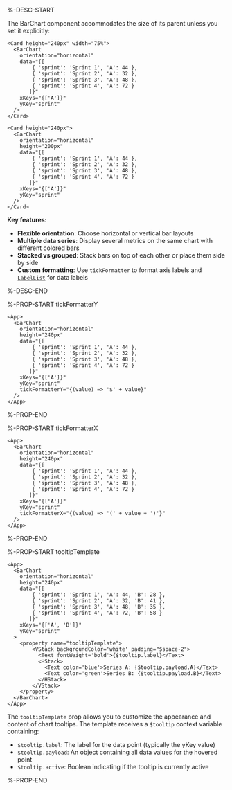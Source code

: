 %-DESC-START

The BarChart component accommodates the size of its parent unless you set it explicitly:

```xmlui-pg copy display height="300px" name="Example: dimension determined by the parent" /Card height="240px" width="75%"/
<Card height="240px" width="75%">
  <BarChart
    orientation="horizontal"
    data="{[
        { 'sprint': 'Sprint 1', 'A': 44 },
        { 'sprint': 'Sprint 2', 'A': 32 },
        { 'sprint': 'Sprint 3', 'A': 48 },
        { 'sprint': 'Sprint 4', 'A': 72 }
       ]}"
    xKeys="{['A']}"
    yKey="sprint"
  />
</Card>
```

```xmlui-pg copy display height="300px" name="Example: dimension overwritten by BarChart" /height="240px"/ /height="200px"/
<Card height="240px">
  <BarChart
    orientation="horizontal"
    height="200px"
    data="{[
        { 'sprint': 'Sprint 1', 'A': 44 },
        { 'sprint': 'Sprint 2', 'A': 32 },
        { 'sprint': 'Sprint 3', 'A': 48 },
        { 'sprint': 'Sprint 4', 'A': 72 }
       ]}"
    xKeys="{['A']}"
    yKey="sprint"
  />
</Card>
```


**Key features:**
- **Flexible orientation**: Choose horizontal or vertical bar layouts
- **Multiple data series**: Display several metrics on the same chart with different colored bars
- **Stacked vs grouped**: Stack bars on top of each other or place them side by side
- **Custom formatting**: Use `tickFormatter` to format axis labels and [`LabelList`](/components/LabelList) for data labels

%-DESC-END

%-PROP-START tickFormatterY

```xmlui-pg copy display height="320px" name="Example: tickFormatterY" /tickFormatterY/
<App>
  <BarChart
    orientation="horizontal"
    height="240px"
    data="{[
        { 'sprint': 'Sprint 1', 'A': 44 },
        { 'sprint': 'Sprint 2', 'A': 32 },
        { 'sprint': 'Sprint 3', 'A': 48 },
        { 'sprint': 'Sprint 4', 'A': 72 }
       ]}"
    xKeys="{['A']}"
    yKey="sprint"
    tickFormatterY="{(value) => '$' + value}"
  />
</App>
```

%-PROP-END


%-PROP-START tickFormatterX

```xmlui-pg copy display height="320px" name="Example: tickFormatterX" /tickFormatterX/
<App>
  <BarChart
    orientation="horizontal"
    height="240px"
    data="{[
        { 'sprint': 'Sprint 1', 'A': 44 },
        { 'sprint': 'Sprint 2', 'A': 32 },
        { 'sprint': 'Sprint 3', 'A': 48 },
        { 'sprint': 'Sprint 4', 'A': 72 }
       ]}"
    xKeys="{['A']}"
    yKey="sprint"
    tickFormatterX="{(value) => '(' + value + ')'}"
  />
</App>
```

%-PROP-END

%-PROP-START tooltipTemplate

```xmlui-pg copy display height="320px" name="Example: tooltipTemplate" /tooltipTemplate/
<App>
  <BarChart
    orientation="horizontal"
    height="240px"
    data="{[
        { 'sprint': 'Sprint 1', 'A': 44, 'B': 28 },
        { 'sprint': 'Sprint 2', 'A': 32, 'B': 41 },
        { 'sprint': 'Sprint 3', 'A': 48, 'B': 35 },
        { 'sprint': 'Sprint 4', 'A': 72, 'B': 58 }
       ]}"
    xKeys="{['A', 'B']}"
    yKey="sprint"
  >
    <property name="tooltipTemplate">
        <VStack backgroundColor='white' padding="$space-2">
          <Text fontWeight='bold'>{$tooltip.label}</Text>
          <HStack>
            <Text color='blue'>Series A: {$tooltip.payload.A}</Text>
            <Text color='green'>Series B: {$tooltip.payload.B}</Text>
          </HStack>
        </VStack>
    </property>
  </BarChart>
</App>
```

The `tooltipTemplate` prop allows you to customize the appearance and content of chart tooltips. The template receives a `$tooltip` context variable containing:

- `$tooltip.label`: The label for the data point (typically the yKey value)
- `$tooltip.payload`: An object containing all data values for the hovered point
- `$tooltip.active`: Boolean indicating if the tooltip is currently active

%-PROP-END
